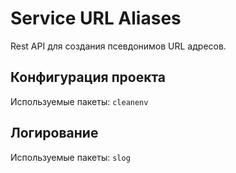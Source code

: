 # Service URL Aliases

Rest API для создания псевдонимов URL адресов.

## Конфигурация проекта
Используемые пакеты: ```cleanenv```

## Логирование
Используемые пакеты: ```slog```
